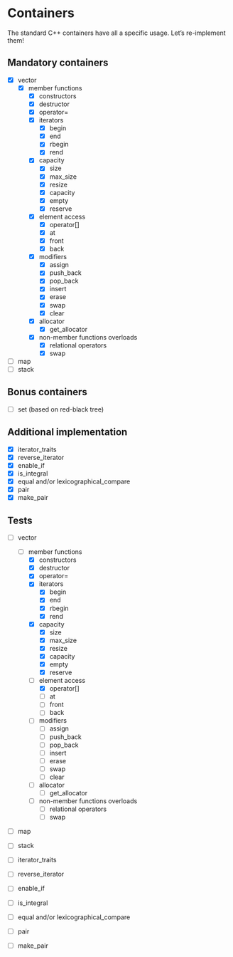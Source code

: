 # Containers

The standard C++ containers have all a specific usage. 
Let’s re-implement them!

## Mandatory containers

- [x] vector
  - [x] member functions
    - [x] constructors
    - [x] destructor
    - [x] operator=
    - [x] iterators
      - [x] begin
      - [x] end
      - [x] rbegin
      - [x] rend
    - [x] capacity
      - [x] size
      - [x] max_size
      - [x] resize
      - [x] capacity
      - [x] empty
      - [x] reserve
    - [x] element access
      - [x] operator[]
      - [x] at
      - [x] front
      - [x] back
    - [x] modifiers
      - [x] assign
      - [x] push_back
      - [x] pop_back
      - [x] insert
      - [x] erase
      - [x] swap
      - [x] clear
    - [x] allocator
      - [x] get_allocator
    - [x] non-member functions overloads
      - [x] relational operators
      - [x] swap

- [ ] map
- [ ] stack

## Bonus containers

- [ ] set (based on red-black tree)

## Additional implementation

- [x] iterator_traits
- [x] reverse_iterator
- [x] enable_if
- [x] is_integral
- [x] equal and/or lexicographical_compare
- [x] pair
- [x] make_pair

## Tests

- [ ] vector
  - [ ] member functions
    - [x] constructors
    - [x] destructor
    - [x] operator=
    - [x] iterators
      - [x] begin
      - [x] end
      - [x] rbegin
      - [x] rend
    - [x] capacity
      - [x] size
      - [x] max_size
      - [x] resize
      - [x] capacity
      - [x] empty
      - [x] reserve
    - [ ] element access
      - [x] operator[]
      - [ ] at
      - [ ] front
      - [ ] back
    - [ ] modifiers
      - [ ] assign
      - [ ] push_back
      - [ ] pop_back
      - [ ] insert
      - [ ] erase
      - [ ] swap
      - [ ] clear
    - [ ] allocator
      - [ ] get_allocator
    - [ ] non-member functions overloads
      - [ ] relational operators
      - [ ] swap

- [ ] map
- [ ] stack

- [ ] iterator_traits
- [ ] reverse_iterator
- [ ] enable_if
- [ ] is_integral
- [ ] equal and/or lexicographical_compare
- [ ] pair
- [ ] make_pair